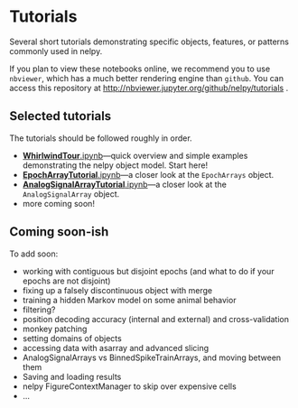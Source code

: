 # Tutorials
Several short tutorials demonstrating specific objects, features, or patterns commonly used in nelpy.

If you plan to view these notebooks online, we recommend you to use `nbviewer`, which has a much better rendering engine than `github`. You can access this repository at http://nbviewer.jupyter.org/github/nelpy/tutorials .

## Selected tutorials
The tutorials should be followed roughly in order.
  * [**WhirlwindTour**.ipynb](../master/WhirlwindTour.ipynb)—quick overview and simple examples demonstrating the nelpy object model. Start here!
  *  [**EpochArrayTutorial**.ipynb](../master/EpochArrayTutorial.ipynb)—a closer look at the `EpochArrays` object.
  *  [**AnalogSignalArrayTutorial**.ipynb](../master/AnalogSignalArrayTutorial.ipynb)—a closer look at the `AnalogSignalArray` object.
  * more coming soon!

## Coming soon-ish
To add soon:
 - working with contiguous but disjoint epochs (and what to do if your epochs are not disjoint)
 - fixing up a falsely discontinuous object with merge
 - training a hidden Markov model on some animal behavior
 - filtering?
 - position decoding accuracy (internal and external) and cross-validation
 - monkey patching
 - setting domains of objects
 - accessing data with asarray and advanced slicing
 - AnalogSignalArrays vs BinnedSpikeTrainArrays, and moving between them
 - Saving and loading results
 - nelpy FigureContextManager to skip over expensive cells
 - ...
